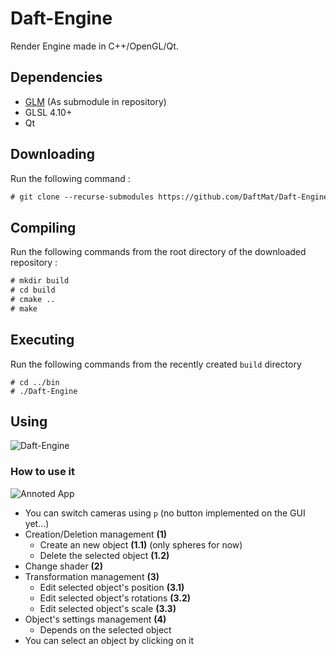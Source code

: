 # Daft-Engine

Render Engine made in C++/OpenGL/Qt.

## Dependencies

 - [GLM](https://github.com/g-truc/glm) (As submodule in repository)
 - GLSL 4.10+
 - Qt

## Downloading
Run the following command :
```txt
# git clone --recurse-submodules https://github.com/DaftMat/Daft-Engine.git
```

## Compiling
Run the following commands from the root directory of the downloaded repository :
```txt
# mkdir build
# cd build
# cmake ..
# make
```

## Executing
Run the following commands from the recently created `build` directory
```
# cd ../bin
# ./Daft-Engine
```
## Using

![Daft-Engine](https://imgur.com/nTNbxYp.png)

### How to use it
 
![Annoted App](https://imgur.com/niXHvOr.png)

 * You can switch cameras using `p` (no button implemented on the GUI yet...)
 * Creation/Deletion management **(1)**
   * Create an new object **(1.1)** (only spheres for now)
   * Delete the selected object **(1.2)**
 * Change shader **(2)**
 * Transformation management **(3)**
   * Edit selected object's position **(3.1)**
   * Edit selected object's rotations **(3.2)**
   * Edit selected object's scale **(3.3)**
 * Object's settings management **(4)**
   * Depends on the selected object
 * You can select an object by clicking on it